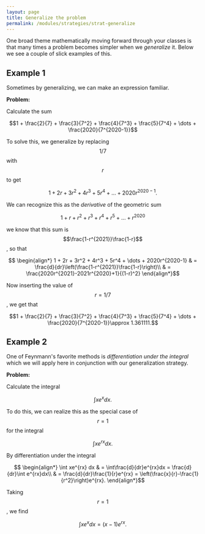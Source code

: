 ```yaml
---
layout: page
title: Generalize the problem
permalink: /modules/strategies/strat-generalize
---
```


One broad theme mathematically moving forward through your classes is that many times a problem becomes simpler when we *generalize* it.
Below we see a couple of slick examples of this.

## Example 1 

Sometimes by generalizing, we can make an expression familiar.

**Problem:**

Calculate the sum

$$1 + \frac{2}{7} + \frac{3}{7^2} + \frac{4}{7^3} + \frac{5}{7^4} + \dots + \frac{2020}{7^{2020-1}}$$

To solve this, we generalize by replacing $$1/7$$ with $$r$$ to get

$$1 + 2r + 3r^2 + 4r^3 + 5r^4 + \dots + 2020r^{2020-1}.$$

We can recognize this as the *derivative* of the geometric sum

$$1 + r + r^2 + r^3 + r^4 + r^5 + \dots + r^{2020}$$

we know that this sum is $$\frac{1-r^{2021}}\frac{1-r}$$, so that

$$
\begin{align*}
1 + 2r + 3r^2 + 4r^3 + 5r^4 + \dots + 2020r^{2020-1}
& = \frac{d}{dr}\left(\frac{1-r^{2021}}\frac{1-r}\right)\\
& = \frac{2020r^{2021}-2021r^{2020}+1}{(1-r)^2}
\end{align*}$$

Now inserting the value of $$r = 1/7$$, we get that

$$1 + \frac{2}{7} + \frac{3}{7^2} + \frac{4}{7^3} + \frac{5}{7^4} + \dots + \frac{2020}{7^{2020-1}}\approx 1.361111.$$


## Example 2

One of Feynmann's favorite methods is *differentiation under the integral* which we will apply here in conjunction with our generalization strategy.

**Problem:**

Calculate the integral

$$\int xe^x dx.$$

To do this, we can realize this as the special case of $$r = 1$$ for the integral

$$\int xe^{rx} dx.$$

By differentiation under the integral

$$
\begin{align*}
\int xe^{rx} dx
  & = \int\frac{d}{dr}e^{rx}dx = \frac{d}{dr}\int e^{rx}dx\\
  & = \frac{d}{dr}\frac{1}{r}e^{rx} = \left(\frac{x}{r}-\frac{1}{r^2}\right)e^{rx}.
\end{align*}$$

Taking $$r = 1$$, we find

$$\int xe^x dx = (x-1)e^{rx}.$$



